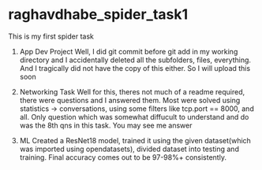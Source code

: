# raghavdhabe_spider_task1
This is my first spider task

1. App Dev Project
Well, I did git commit before git add in my working directory and I accidentally deleted all the subfolders, files, everything. And I tragically did not have the copy  of this either. So I will upload this soon

2. Networking Task
Well for this, theres not much of a readme required, there were questions and I answered them. Most were solved using statistics -> conversations, using some filters like tcp.port == 8000, and all. Only question which was somewhat diffucult to understand and do was the 8th qns in this task. You may see me answer

3. ML
Created a ResNet18 model, trained it using the given dataset(which was imported using opendatasets), divided dataset into testing and training. Final accuracy comes out to be 97-98%+ consistently.

